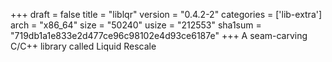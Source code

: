 +++
draft = false
title = "liblqr"
version = "0.4.2-2"
categories = ['lib-extra']
arch = "x86_64"
size = "50240"
usize = "212553"
sha1sum = "719db1a1e833e2d477ce96c98102e4d93ce6187e"
+++
A seam-carving C/C++ library called Liquid Rescale